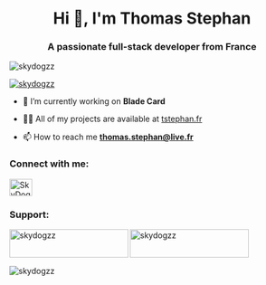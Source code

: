 <h1 align="center">Hi 👋, I'm Thomas Stephan</h1>
<h3 align="center">A passionate full-stack developer from France</h3>

<p align="left"> <img src="https://komarev.com/ghpvc/?username=skydogzz&label=Profile%20views&color=0e75b6&style=flat" alt="skydogzz" /> </p>

<p align="left"> <a href="https://github.com/ryo-ma/github-profile-trophy"><img src="https://github-profile-trophy.vercel.app/?username=skydogzz" alt="skydogzz" /></a> </p>

- 🔭 I’m currently working on **Blade Card**

- 👨‍💻 All of my projects are available at [tstephan.fr](tstephan.fr)

- 📫 How to reach me **thomas.stephan@live.fr**

<h3 align="left">Connect with me:</h3>
<p align="left">
<a href="https://discord.gg/SkyDogzz#6138" target="blank"><img align="center" src="https://raw.githubusercontent.com/rahuldkjain/github-profile-readme-generator/master/src/images/icons/Social/discord.svg" alt="SkyDogzz#6138" height="30" width="40" /></a>
</p>

<h3 align="left">Support:</h3>
<p><a href="https://www.buymeacoffee.com/skydogzz"> <img align="left" src="https://cdn.buymeacoffee.com/buttons/v2/default-yellow.png" height="50" width="210" alt="skydogzz" /></a><a href="https://ko-fi.com/skydogzz"> <img align="left" src="https://cdn.ko-fi.com/cdn/kofi3.png?v=3" height="50" width="210" alt="skydogzz" /></a></p><br><br>

<p>&nbsp;<img align="center" src="https://github-readme-stats.vercel.app/api?username=skydogzz&show_icons=true&locale=en" alt="skydogzz" /></p>

